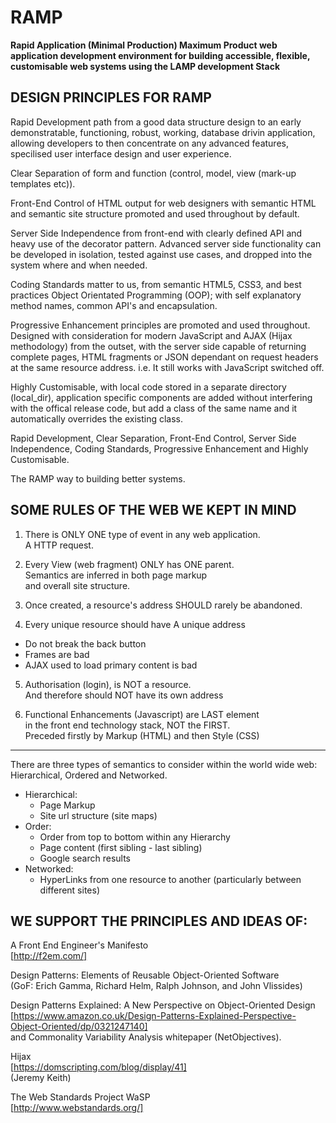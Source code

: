 RAMP
====

**Rapid Application (Minimal Production) Maximum Product
web application development environment for building
accessible, flexible, customisable web systems using the
LAMP development Stack**


DESIGN PRINCIPLES FOR RAMP
---------------------------------------------------------

Rapid Development path from a good data structure design
to an early demonstratable, functioning, robust, working,
database drivin application, allowing developers to
then concentrate on any advanced features, specilised
user interface design and user experience.

Clear Separation of form and function (control, model,
view (mark-up templates etc)).

Front-End Control of HTML output for web designers with
semantic HTML and semantic site structure promoted and
used throughout by default.

Server Side Independence from front-end with clearly
defined API and heavy use of the decorator pattern.
Advanced server side functionality can be developed in
isolation, tested against use cases, and dropped into the
system where and when needed.

Coding Standards matter to us, from semantic HTML5, CSS3,
and best practices Object Orientated Programming (OOP);
with self explanatory method names, common API's and
encapsulation.

Progressive Enhancement principles are promoted and used
throughout. Designed with consideration for modern
JavaScript and AJAX (Hijax methodology) from the outset,
with the server side capable of returning complete pages,
HTML fragments or JSON dependant on request headers at the
same resource address.
i.e. It still works with JavaScript switched off.

Highly Customisable, with local code stored in a separate
directory (local_dir), application specific components
are added without interfering with the offical release
code, but add a class of the same name and it
automatically overrides the existing class.

Rapid Development, Clear Separation, Front-End Control,
Server Side Independence, Coding Standards, Progressive
Enhancement and Highly Customisable.

The RAMP way to building better systems.

SOME RULES OF THE WEB WE KEPT IN MIND
---------------------------------------------------------

1) There is ONLY ONE type of event in any web application.  
    A HTTP request.

2) Every View (web fragment) ONLY has ONE parent.  
    Semantics are inferred in both page markup  
     and overall site structure.

3) Once created, a resource's address SHOULD rarely be abandoned.

4) Every unique resource should have A unique address
  - Do not break the back button
  - Frames are bad
  - AJAX used to load primary content is bad

5) Authorisation (login), is NOT a resource.  
    And therefore should NOT have its own address

6) Functional Enhancements (Javascript) are LAST element  
   in the front end technology stack, NOT the FIRST.  
    Preceded firstly by Markup (HTML) and then Style (CSS)

---------------------------------------------------------

There are three types of semantics to consider within the
world wide web:  
Hierarchical, Ordered and Networked.

- Hierarchical:
  - Page Markup
  - Site url structure (site maps)
- Order:
  - Order from top to bottom within any Hierarchy
  - Page content (first sibling - last sibling)
  - Google search results
- Networked:
  - HyperLinks from one resource to another
   (particularly between different sites)


WE SUPPORT THE PRINCIPLES AND IDEAS OF:
----------------------------------------------------------

A Front End Engineer's Manifesto  
[http://f2em.com/]

Design Patterns: Elements of Reusable Object-Oriented Software  
(GoF:  Erich Gamma, Richard Helm, Ralph Johnson, and John Vlissides)

Design Patterns Explained: A New Perspective on Object-Oriented Design  
[https://www.amazon.co.uk/Design-Patterns-Explained-Perspective-Object-Oriented/dp/0321247140]  
and Commonality Variability Analysis whitepaper (NetObjectives).

Hijax  
[https://domscripting.com/blog/display/41]  
(Jeremy Keith)

The Web Standards Project WaSP  
[http://www.webstandards.org/]
